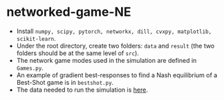 # networked-game-NE


- Install ```numpy, scipy, pytorch, networkx, dill, cvxpy, matplotlib, scikit-learn```.
- Under the root directory, create two folders: ```data``` and ```result``` (the two folders should be at the same level of ```src```).
- The network game modes used in the simulation are defined in ```Games.py```.
- An example of gradient best-responses to find a Nash equilibrium of a Best-Shot game is in ```bestshot.py```.
- The data needed to run the simulation is [here](https://www.dropbox.com/s/uss99d5xwzgapg5/data.zip?dl=0).
